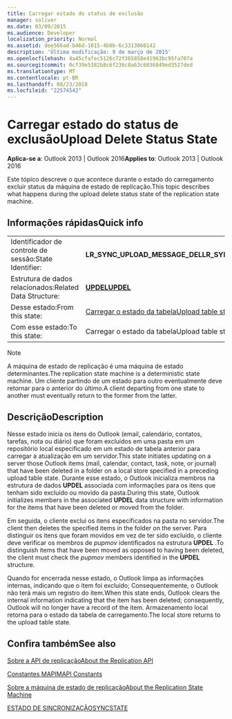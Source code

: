 ```yaml
---
title: Carregar estado do status de exclusão
manager: soliver
ms.date: 03/09/2015
ms.audience: Developer
localization_priority: Normal
ms.assetid: dee566ad-b46d-1015-4b0b-6c3313060142
description: 'Última modificação: 9 de março de 2015'
ms.openlocfilehash: 4a45cfafec5126c72f365858e41963bc95fa707a
ms.sourcegitcommit: 0cf39e5382b8c6f236c8a63c6036849ed3527ded
ms.translationtype: MT
ms.contentlocale: pt-BR
ms.lasthandoff: 08/23/2018
ms.locfileid: "22574542"
---
```

# <a name="upload-delete-status-state"></a><span data-ttu-id="d422a-103">Carregar estado do status de exclusão</span><span class="sxs-lookup"><span data-stu-id="d422a-103">Upload Delete Status State</span></span>

  
  
<span data-ttu-id="d422a-104">**Aplica-se a**: Outlook 2013 | Outlook 2016</span><span class="sxs-lookup"><span data-stu-id="d422a-104">**Applies to**: Outlook 2013 | Outlook 2016</span></span> 
  
 <span data-ttu-id="d422a-105">Este tópico descreve o que acontece durante o estado do carregamento excluir status da máquina de estado de replicação.</span><span class="sxs-lookup"><span data-stu-id="d422a-105">This topic describes what happens during the upload delete status state of the replication state machine.</span></span> 
  
## <a name="quick-info"></a><span data-ttu-id="d422a-106">Informações rápidas</span><span class="sxs-lookup"><span data-stu-id="d422a-106">Quick info</span></span>

|||
|:-----|:-----|
|<span data-ttu-id="d422a-107">Identificador de controle de sessão:</span><span class="sxs-lookup"><span data-stu-id="d422a-107">State Identifier:</span></span>  <br/> |<span data-ttu-id="d422a-108">**LR_SYNC_UPLOAD_MESSAGE_DEL**</span><span class="sxs-lookup"><span data-stu-id="d422a-108">**LR_SYNC_UPLOAD_MESSAGE_DEL**</span></span> <br/> |
|<span data-ttu-id="d422a-109">Estrutura de dados relacionados:</span><span class="sxs-lookup"><span data-stu-id="d422a-109">Related Data Structure:</span></span>  <br/> |<span data-ttu-id="d422a-110">**[UPDEL](updel.md)**</span><span class="sxs-lookup"><span data-stu-id="d422a-110">**[UPDEL](updel.md)**</span></span> <br/> |
|<span data-ttu-id="d422a-111">Desse estado:</span><span class="sxs-lookup"><span data-stu-id="d422a-111">From this state:</span></span>  <br/> |[<span data-ttu-id="d422a-112">Carregar o estado da tabela</span><span class="sxs-lookup"><span data-stu-id="d422a-112">Upload table state</span></span>](upload-table-state.md) <br/> |
|<span data-ttu-id="d422a-113">Com esse estado:</span><span class="sxs-lookup"><span data-stu-id="d422a-113">To this state:</span></span>  <br/> |<span data-ttu-id="d422a-114">Carregar o estado da tabela</span><span class="sxs-lookup"><span data-stu-id="d422a-114">Upload table state</span></span>  <br/> |
   
> [!NOTE]
> <span data-ttu-id="d422a-115">A máquina de estado de replicação é uma máquina de estado determinantes.</span><span class="sxs-lookup"><span data-stu-id="d422a-115">The replication state machine is a deterministic state machine.</span></span> <span data-ttu-id="d422a-116">Um cliente partindo de um estado para outro eventualmente deve retornar para o anterior do último.</span><span class="sxs-lookup"><span data-stu-id="d422a-116">A client departing from one state to another must eventually return to the former from the latter.</span></span> 
  
## <a name="description"></a><span data-ttu-id="d422a-117">Descrição</span><span class="sxs-lookup"><span data-stu-id="d422a-117">Description</span></span>

<span data-ttu-id="d422a-118">Nesse estado inicia os itens do Outlook (email, calendário, contatos, tarefas, nota ou diário) que foram excluídos em uma pasta em um repositório local especificado em um estado de tabela anterior para carregar a atualização em um servidor.</span><span class="sxs-lookup"><span data-stu-id="d422a-118">This state initiates updating on a server those Outlook items (mail, calendar, contact, task, note, or journal) that have been deleted in a folder on a local store specified in a preceding upload table state.</span></span> <span data-ttu-id="d422a-119">Durante esse estado, o Outlook inicializa membros na estrutura de dados **UPDEL** associada com informações para os itens que tenham sido excluído ou movido da pasta.</span><span class="sxs-lookup"><span data-stu-id="d422a-119">During this state, Outlook initializes members in the associated **UPDEL** data structure with information for the items that have been deleted or moved from the folder.</span></span> 
  
<span data-ttu-id="d422a-120">Em seguida, o cliente exclui os itens especificados na pasta no servidor.</span><span class="sxs-lookup"><span data-stu-id="d422a-120">The client then deletes the specified items in the folder on the server.</span></span> <span data-ttu-id="d422a-121">Para distinguir os itens que foram movidos em vez de ter sido excluído, o cliente deve verificar os membros de *pupmov* identificados na estrutura **UPDEL** .</span><span class="sxs-lookup"><span data-stu-id="d422a-121">To distinguish items that have been moved as opposed to having been deleted, the client must check the  *pupmov*  members identified in the **UPDEL** structure.</span></span> 
  
<span data-ttu-id="d422a-122">Quando for encerrada nesse estado, o Outlook limpa as informações internas, indicando que o item foi excluído; Consequentemente, o Outlook não terá mais um registro do item.</span><span class="sxs-lookup"><span data-stu-id="d422a-122">When this state ends, Outlook clears the internal information indicating that the item has been deleted; consequently, Outlook will no longer have a record of the item.</span></span> <span data-ttu-id="d422a-123">Armazenamento local retorna para o estado da tabela de carregamento.</span><span class="sxs-lookup"><span data-stu-id="d422a-123">The local store returns to the upload table state.</span></span>
  
## <a name="see-also"></a><span data-ttu-id="d422a-124">Confira também</span><span class="sxs-lookup"><span data-stu-id="d422a-124">See also</span></span>



[<span data-ttu-id="d422a-125">Sobre a API de replicação</span><span class="sxs-lookup"><span data-stu-id="d422a-125">About the Replication API</span></span>](about-the-replication-api.md)
  
[<span data-ttu-id="d422a-126">Constantes MAPI</span><span class="sxs-lookup"><span data-stu-id="d422a-126">MAPI Constants</span></span>](mapi-constants.md)
  
[<span data-ttu-id="d422a-127">Sobre a máquina de estado de replicação</span><span class="sxs-lookup"><span data-stu-id="d422a-127">About the Replication State Machine</span></span>](about-the-replication-state-machine.md)
  
[<span data-ttu-id="d422a-128">ESTADO DE SINCRONIZAÇÃO</span><span class="sxs-lookup"><span data-stu-id="d422a-128">SYNCSTATE</span></span>](syncstate.md)

